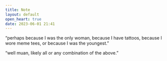 ```yaml
---
title: Note
layout: default
open_heart: true
date: 2023-06-01 21:41
---
```


“perhaps because I was the only woman, because I have tattoos, because I wore meme tees, or because I was the youngest.”

“well muan, likely all or any combination of the above.”
